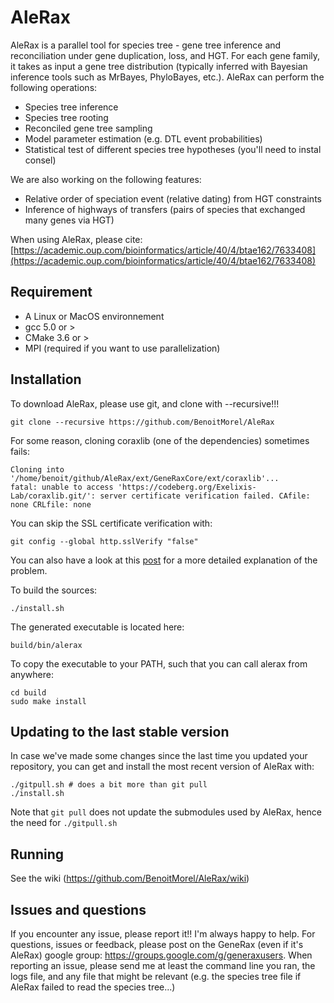 

# AleRax  

AleRax is a parallel tool for species tree - gene tree inference and reconciliation under gene duplication, loss, and HGT. For each gene family, it takes as input a gene tree distribution (typically inferred with Bayesian inference tools such as MrBayes, PhyloBayes, etc.). AleRax can perform the following operations:
* Species tree inference
* Species tree rooting 
* Reconciled gene tree sampling 
* Model parameter estimation (e.g. DTL event probabilities) 
* Statistical test of different species tree hypotheses (you'll need to instal consel)
  
We are also working on the following features:
* Relative order of speciation event (relative dating) from HGT constraints
* Inference of highways of transfers (pairs of species that exchanged many genes via HGT)

When using AleRax, please cite: [https://academic.oup.com/bioinformatics/article/40/4/btae162/7633408](https://academic.oup.com/bioinformatics/article/40/4/btae162/7633408)

## Requirement

* A Linux or MacOS environnement
* gcc 5.0 or > 
* CMake 3.6 or >
* MPI (required if you want to use parallelization)

## Installation 


To download AleRax, please use git,  and clone with --recursive!!!

```
git clone --recursive https://github.com/BenoitMorel/AleRax
```

For some reason, cloning coraxlib (one of the dependencies) sometimes fails:
```
Cloning into '/home/benoit/github/AleRax/ext/GeneRaxCore/ext/coraxlib'...
fatal: unable to access 'https://codeberg.org/Exelixis-Lab/coraxlib.git/': server certificate verification failed. CAfile: none CRLfile: none
```
You can skip the SSL certificate verification with:
```
git config --global http.sslVerify "false"
```
You can also have a look at this [post](https://forum.gitlab.com/t/gitlab-runner-server-certificate-verification-failed/59450/8) for a more detailed explanation of the problem.


To build the sources:
```
./install.sh
```

The generated executable is located here:
```
build/bin/alerax
```

To copy the executable to your PATH, such that you can call alerax from anywhere:
```
cd build
sudo make install
```

## Updating to the last stable version

In case we've made some changes since the last time you updated your repository, you can get and install the most recent version of AleRax with:

```
./gitpull.sh # does a bit more than git pull
./install.sh
```

Note that `git pull` does not update the submodules used by AleRax, hence the need for `./gitpull.sh`

## Running

See the wiki (https://github.com/BenoitMorel/AleRax/wiki)

## Issues and questions

If you encounter any issue, please report it!! I'm always happy to help.
For questions, issues or feedback, please post on the GeneRax (even if it's AleRax) google group: https://groups.google.com/g/generaxusers.
When reporting an issue, please send me at least the command line you ran, the logs file, and any file that might be relevant (e.g. the species tree file if AleRax failed to read the species tree...)



